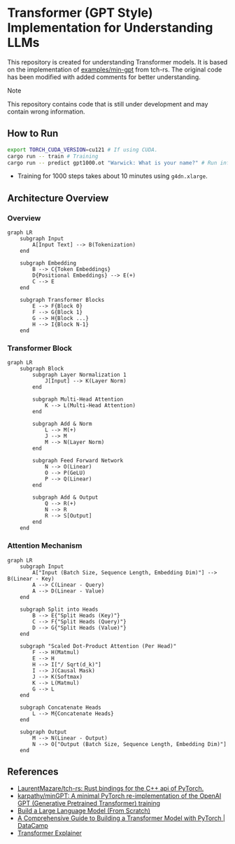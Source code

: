 # Transformer (GPT Style) Implementation for Understanding LLMs

This repository is created for understanding Transformer models. It is based on the implementation of [examples/min-gpt](https://github.com/LaurentMazare/tch-rs/blob/main/examples/min-gpt/README.md) from tch-rs. The original code has been modified with added comments for better understanding.

> [!NOTE]
> This repository contains code that is still under development and may contain wrong information.

## How to Run

```bash
export TORCH_CUDA_VERSION=cu121 # If using CUDA.
cargo run -- train # Training
cargo run -- predict gpt1000.ot "Warwick: What is your name?" # Run inference
```

- Training for 1000 steps takes about 10 minutes using `g4dn.xlarge`.

## Architecture Overview

### Overview

```mermaid
graph LR
    subgraph Input
        A[Input Text] --> B(Tokenization)
    end

    subgraph Embedding
        B --> C{Token Embeddings}
        D{Positional Embeddings} --> E(+)
        C --> E
    end

    subgraph Transformer Blocks
        E --> F{Block 0}
        F --> G{Block 1}
        G --> H{Block ...}
        H --> I{Block N-1}
    end
```

### Transformer Block

```mermaid
graph LR
    subgraph Block
        subgraph Layer Normalization 1
            J[Input] --> K(Layer Norm)
        end
        
        subgraph Multi-Head Attention
            K --> L(Multi-Head Attention)
        end

        subgraph Add & Norm
            L --> M(+)
            J --> M
            M --> N(Layer Norm)
        end

        subgraph Feed Forward Network
            N --> O(Linear)
            O --> P(GeLU)
            P --> Q(Linear)
        end

        subgraph Add & Output
            Q --> R(+)
            N --> R
            R --> S[Output]
        end
    end
```

### Attention Mechanism

```mermaid
graph LR
    subgraph Input
        A["Input (Batch Size, Sequence Length, Embedding Dim)"] --> B(Linear - Key)
        A --> C(Linear - Query)
        A --> D(Linear - Value)
    end

    subgraph Split into Heads
        B --> E{"Split Heads (Key)"}
        C --> F{"Split Heads (Query)"}
        D --> G{"Split Heads (Value)"}
    end

    subgraph "Scaled Dot-Product Attention (Per Head)"
        F --> H(Matmul)
        E --> H
        H --> I["/ Sqrt(d_k)"]
        I --> J(Causal Mask)
        J --> K(Softmax)
        K --> L(Matmul)
        G --> L
    end

    subgraph Concatenate Heads
        L --> M{Concatenate Heads}
    end

    subgraph Output
        M --> N(Linear - Output)
        N --> O["Output (Batch Size, Sequence Length, Embedding Dim)"]
    end
```

## References

- [LaurentMazare/tch-rs: Rust bindings for the C++ api of PyTorch.](https://github.com/LaurentMazare/tch-rs)
- [karpathy/minGPT: A minimal PyTorch re-implementation of the OpenAI GPT (Generative Pretrained Transformer) training](https://github.com/karpathy/minGPT)
- [Build a Large Language Model (From Scratch)](https://www.manning.com/books/build-a-large-language-model-from-scratch)
- [A Comprehensive Guide to Building a Transformer Model with PyTorch | DataCamp](https://www.datacamp.com/tutorial/building-a-transformer-with-py-torch)
- [Transformer Explainer](https://poloclub.github.io/transformer-explainer/)
